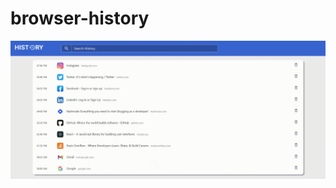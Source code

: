 # browser-history

![API Request - GET](https://github.com/ravikkumar777/browser-history/blob/main/BrowserHistory.gif)
